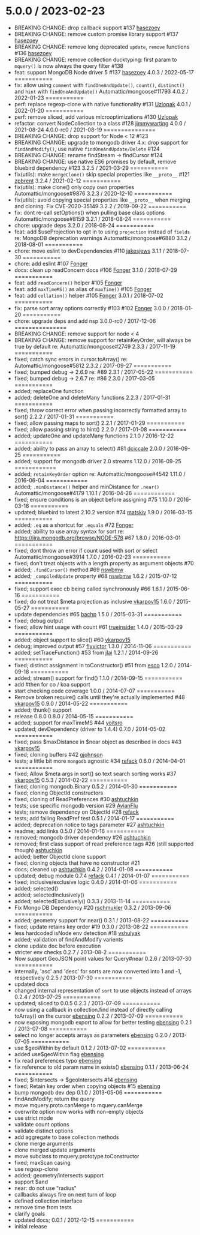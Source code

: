 5.0.0 / 2023-02-23
===========
 * BREAKING CHANGE: drop callback support #137 [hasezoey](https://github.com/hasezoey)
 * BREAKING CHANGE: remove custom promise library support #137 [hasezoey](https://github.com/hasezoey)
 * BREAKING CHANGE: remove long deprecated `update`, `remove` functions #136 [hasezoey](https://github.com/hasezoey)
 * BREAKING CHANGE: remove collection ducktyping: first param to `mquery()` is now always the query filter #138
 * feat: support MongoDB Node driver 5 #137 [hasezoey](https://github.com/hasezoey)
4.0.3 / 2022-05-17
===========
 * fix: allow using `comment` with `findOneAndUpdate()`, `count()`, `distinct()` and `hint` with `findOneAndUpdate()` Automattic/mongoose#11793
4.0.2 / 2022-01-23
===========
 * perf: replace regexp-clone with native functionality #131 [Uzlopak](https://github.com/Uzlopak)
4.0.1 / 2022-01-20
===========
 * perf: remove sliced, add various microoptimizations #130 [Uzlopak](https://github.com/Uzlopak)
 * refactor: convert NodeCollection to a class #128 [jimmywarting](https://github.com/jimmywarting)
4.0.0 / 2021-08-24
4.0.0-rc0 / 2021-08-19
===============
 * BREAKING CHANGE: drop support for Node < 12 #123
 * BREAKING CHANGE: upgrade to mongodb driver 4.x: drop support for `findAndModify()`, use native `findOneAndUpdate/Delete` #124
 * BREAKING CHANGE: rename findStream -> findCursor #124
 * BREAKING CHANGE: use native ES6 promises by default, remove bluebird dependency #123
3.2.5 / 2021-03-29
===========
 * fix(utils): make `mergeClone()` skip special properties like `__proto__` #121 [zpbrent](https://github.com/zpbrent)
3.2.4 / 2021-02-12
===========
 * fix(utils): make clone() only copy own properties Automattic/mongoose#9876
3.2.3 / 2020-12-10
===========
 * fix(utils): avoid copying special properties like `__proto__` when merging and cloning. Fix CVE-2020-35149
3.2.2 / 2019-09-22
===========
 * fix: dont re-call setOptions() when pulling base class options Automattic/mongoose#8159
3.2.1 / 2018-08-24
===========
 * chore: upgrade deps
3.2.0 / 2018-08-24
===========
 * feat: add $useProjection to opt in to using `projection` instead of `fields` re: MongoDB deprecation warnings Automattic/mongoose#6880
3.1.2 / 2018-08-01
===========
 * chore: move eslint to devDependencies #110 [jakesjews](https://github.com/jakesjews)
3.1.1 / 2018-07-30
===========
 * chore: add eslint #107 [Fonger](https://github.com/Fonger)
 * docs: clean up readConcern docs #106 [Fonger](https://github.com/Fonger)
3.1.0 / 2018-07-29
===========
 * feat: add `readConcern()` helper #105 [Fonger](https://github.com/Fonger)
 * feat: add `maxTimeMS()` as alias of `maxTime()` #105 [Fonger](https://github.com/Fonger)
 * feat: add `collation()` helper #105 [Fonger](https://github.com/Fonger)
3.0.1 / 2018-07-02
===========
 * fix: parse sort array options correctly #103 #102 [Fonger](https://github.com/Fonger)
3.0.0 / 2018-01-20
===========
 * chore: upgrade deps and add nsp
3.0.0-rc0 / 2017-12-06
===============
 * BREAKING CHANGE: remove support for node < 4
 * BREAKING CHANGE: remove support for retainKeyOrder, will always be true by default re: Automattic/mongoose#2749
2.3.3 / 2017-11-19
===========
 * fixed; catch sync errors in cursor.toArray() re: Automattic/mongoose#5812
2.3.2 / 2017-09-27
===========
 * fixed; bumped debug -> 2.6.9 re: #89
2.3.1 / 2017-05-22
===========
 * fixed; bumped debug -> 2.6.7 re: #86
2.3.0 / 2017-03-05
===========
 * added; replaceOne function
 * added; deleteOne and deleteMany functions
2.2.3 / 2017-01-31
===========
 * fixed; throw correct error when passing incorrectly formatted array to sort()
2.2.2 / 2017-01-31
===========
 * fixed; allow passing maps to sort()
2.2.1 / 2017-01-29
===========
 * fixed; allow passing string to hint()
2.2.0 / 2017-01-08
===========
 * added; updateOne and updateMany functions
2.1.0 / 2016-12-22
===========
 * added; ability to pass an array to select() #81 [dciccale](https://github.com/dciccale)
2.0.0 / 2016-09-25
===========
 * added; support for mongodb driver 2.0 streams
1.12.0 / 2016-09-25
============
 * added; `retainKeyOrder` option re: Automattic/mongoose#4542
1.11.0 / 2016-06-04
============
 * added; `.minDistance()` helper and minDistance for `.near()` Automattic/mongoose#4179
1.10.1 / 2016-04-26
============
 * fixed; ensure conditions is an object before assigning #75
1.10.0 / 2016-03-16
===========
 * updated; bluebird to latest 2.10.2 version #74 [matskiv](https://github.com/matskiv)
1.9.0 / 2016-03-15
===========
 * added; `.eq` as a shortcut for `.equals` #72 [Fonger](https://github.com/Fonger)
 * added; ability to use array syntax for sort re: https://jira.mongodb.org/browse/NODE-578 #67
1.8.0 / 2016-03-01
===========
 * fixed; dont throw an error if count used with sort or select Automattic/mongoose#3914
1.7.0 / 2016-02-23
===========
 * fixed; don't treat objects with a length property as argument objects #70
 * added; `.findCursor()` method #69 [nswbmw](https://github.com/nswbmw)
 * added; `_compiledUpdate` property #68 [nswbmw](https://github.com/nswbmw)
1.6.2 / 2015-07-12
===========
 * fixed; support exec cb being called synchronously #66
1.6.1 / 2015-06-16
===========
 * fixed; do not treat $meta projection as inclusive [vkarpov15](https://github.com/vkarpov15)
1.6.0 / 2015-05-27
===========
 * update dependencies #65 [bachp](https://github.com/bachp)
1.5.0 / 2015-03-31
===========
 * fixed; debug output
 * fixed; allow hint usage with count #61 [trueinsider](https://github.com/trueinsider)
1.4.0 / 2015-03-29
===========
 * added; object support to slice() #60 [vkarpov15](https://github.com/vkarpov15)
 * debug; improved output #57 [flyvictor](https://github.com/flyvictor)
1.3.0 / 2014-11-06
===========
 * added; setTraceFunction() #53 from [jlai](https://github.com/jlai)
1.2.1 / 2014-09-26
===========
 * fixed; distinct assignment in toConstructor() #51 from [esco](https://github.com/esco)
1.2.0 / 2014-09-18
===========
 * added; stream() support for find()
1.1.0 / 2014-09-15
===========
 * add #then for co / koa support
 * start checking code coverage
1.0.0 / 2014-07-07
===========
 * Remove broken require() calls until they're actually implemented #48 [vkarpov15](https://github.com/vkarpov15)
0.9.0 / 2014-05-22
===========
 * added; thunk() support
 * release 0.8.0
0.8.0 / 2014-05-15
===========
 * added; support for maxTimeMS #44 [yoitsro](https://github.com/yoitsro)
 * updated; devDependency (driver to 1.4.4)
0.7.0 / 2014-05-02
===========
 * fixed; pass $maxDistance in $near object as described in docs #43 [vkarpov15](https://github.com/vkarpov15)
 * fixed; cloning buffers #42 [gjohnson](https://github.com/gjohnson)
 * tests; a little bit more `mongodb` agnostic #34 [refack](https://github.com/refack)
0.6.0 / 2014-04-01
===========
 * fixed; Allow $meta args in sort() so text search sorting works #37 [vkarpov15](https://github.com/vkarpov15)
0.5.3 / 2014-02-22
===========
 * fixed; cloning mongodb.Binary
0.5.2 / 2014-01-30
===========
 * fixed; cloning ObjectId constructors
 * fixed; cloning of ReadPreferences #30 [ashtuchkin](https://github.com/ashtuchkin)
 * tests; use specific mongodb version #29 [AvianFlu](https://github.com/AvianFlu)
 * tests; remove dependency on ObjectId #28 [refack](https://github.com/refack)
 * tests; add failing ReadPref test
0.5.1 / 2014-01-17
===========
 * added; deprecation notice to tags parameter #27 [ashtuchkin](https://github.com/ashtuchkin)
 * readme; add links
0.5.0 / 2014-01-16
===========
 * removed; mongodb driver dependency #26 [ashtuchkin](https://github.com/ashtuchkin)
 * removed; first class support of read preference tags #26 (still supported though) [ashtuchkin](https://github.com/ashtuchkin)
 * added; better ObjectId clone support
 * fixed; cloning objects that have no constructor #21
 * docs; cleaned up [ashtuchkin](https://github.com/ashtuchkin)
0.4.2 / 2014-01-08
===========
 * updated; debug module 0.7.4 [refack](https://github.com/refack)
0.4.1 / 2014-01-07
===========
 * fixed; inclusive/exclusive logic
0.4.0 / 2014-01-06
===========
 * added; selected()
 * added; selectedInclusively()
 * added; selectedExclusively()
0.3.3 / 2013-11-14
===========
 * Fix Mongo DB Dependency #20 [rschmukler](https://github.com/rschmukler)
0.3.2 / 2013-09-06
===========
  * added; geometry support for near()
0.3.1 / 2013-08-22
===========
  * fixed; update retains key order #19
0.3.0 / 2013-08-22
===========
  * less hardcoded isNode env detection #18 [vshulyak](https://github.com/vshulyak)
  * added; validation of findAndModify varients
  * clone update doc before execution
  * stricter env checks
0.2.7 / 2013-08-2
===========
  * Now support GeoJSON point values for Query#near
0.2.6 / 2013-07-30
===========
  * internally, 'asc' and 'desc' for sorts are now converted into 1 and -1, respectively
0.2.5 / 2013-07-30
===========
  * updated docs
  * changed internal representation of `sort` to use objects instead of arrays
0.2.4 / 2013-07-25
===========
  * updated; sliced to 0.0.5
0.2.3 / 2013-07-09
===========
  * now using a callback in collection.find instead of directly calling toArray() on the cursor [ebensing](https://github.com/ebensing)
0.2.2 / 2013-07-09
===========
  * now exposing mongodb export to allow for better testing [ebensing](https://github.com/ebensing)
0.2.1 / 2013-07-08
===========
  * select no longer accepts arrays as parameters [ebensing](https://github.com/ebensing)
0.2.0 / 2013-07-05
===========
  * use $geoWithin by default
0.1.2 / 2013-07-02
===========
  * added use$geoWithin flag [ebensing](https://github.com/ebensing)
  * fix read preferences typo [ebensing](https://github.com/ebensing)
  * fix reference to old param name in exists() [ebensing](https://github.com/ebensing)
0.1.1 / 2013-06-24
===========
  * fixed; $intersects -> $geoIntersects #14 [ebensing](https://github.com/ebensing)
  * fixed; Retain key order when copying objects #15 [ebensing](https://github.com/ebensing)
  * bump mongodb dev dep
0.1.0 / 2013-05-06
===========
  * findAndModify; return the query
  * move mquery.proto.canMerge to mquery.canMerge
  * overwrite option now works with non-empty objects
  * use strict mode
  * validate count options
  * validate distinct options
  * add aggregate to base collection methods
  * clone merge arguments
  * clone merged update arguments
  * move subclass to mquery.prototype.toConstructor
  * fixed; maxScan casing
  * use regexp-clone
  * added; geometry/intersects support
  * support $and
  * near: do not use "radius"
  * callbacks always fire on next turn of loop
  * defined collection interface
  * remove time from tests
  * clarify goals
  * updated docs;
0.0.1 / 2012-12-15
===========
  * initial release
